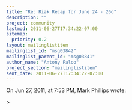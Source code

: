 ```yaml
---
title: "Re: Riak Recap for June 24 - 26d"
description: ""
project: community
lastmod: 2011-06-27T17:34:22-07:00
sitemap:
  priority: 0.2
layout: mailinglistitem
mailinglist_id: "msg03842"
mailinglist_parent_id: "msg03841"
author_name: "Antony Falco"
project_section: "mailinglistitem"
sent_date: 2011-06-27T17:34:22-07:00
---
```



On Jun 27, 2011, at 7:53 PM, Mark Phillips  wrote:

&gt; 

